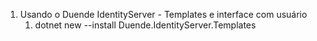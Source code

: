 

1. Usando o Duende IdentityServer - Templates e interface com usuário
    1. dotnet new --install Duende.IdentityServer.Templates 
